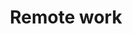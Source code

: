 ---
layout: category
category: remote-work
title: Remote work
description: Find out how to work remotely and live your dream life from anywhere in the world.
permalink: /remote-work/
---